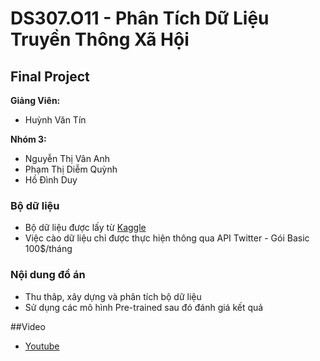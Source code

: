 # DS307.O11 - Phân Tích Dữ Liệu Truyền Thông Xã Hội

## Final Project

**Giảng Viên:** 
- Huỳnh Văn Tín


**Nhóm 3:**
- Nguyễn Thị Vân Anh
- Phạm Thị Diễm Quỳnh
- Hồ Đình Duy


### Bộ dữ liệu
- Bộ dữ liệu được lấy từ [Kaggle](https://www.kaggle.com/datasets/gpreda/elon-musk-tweets)
- Việc cào dữ liệu chỉ được thực hiện thông qua API Twitter - Gói Basic 100$/tháng
  
### Nội dung đồ án

- Thu thâp, xây dựng và phân tích bộ dữ liệu
- Sử dụng các mô hình Pre-trained sau đó đánh giá kết quả

##Video
- [Youtube](https://youtu.be/YHPaSR90EC0)


